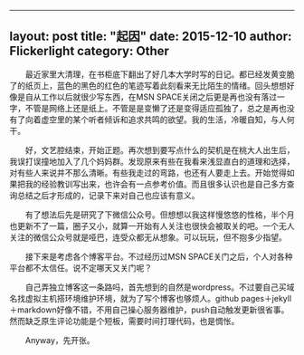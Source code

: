 
---
layout: post
title:  "起因"
date:   2015-12-10
author: Flickerlight
category: Other
---

&emsp;&emsp;最近家里大清理，在书柜底下翻出了好几本大学时写的日记。都已经发黄变脆了的纸页上，蓝色的黑色的红色的笔迹写着此刻看来无比陌生的情绪。回头想想好像是自从工作以后就很少写东西，在MSN SPACE关闭之后更是再也没有落过一字，不管是网络上还是纸上。不管是是变懒了还是变得适应孤独了，总之是再也没有了向着虚空里的某个听者倾诉和追求共鸣的欲望。我的生活，冷暖自知，与人何干。

&emsp;&emsp;好，文艺腔结束，开始正题。再次想到要写点什么的契机是在桃大人出生后，我误打误撞地加入了几个妈妈群。发现原来有些在我看来浅显直白的道理和选择，对有些人来说并不那么清晰。有些我走过的弯路，也还有人要走上去。开始觉得如果把我的经验教训写出来，也许会有一点参考价值。而且很多认识也是自己多方查询总结之后才形成的，记录下来对自己也应该有意义。

&emsp;&emsp;有了想法后先是研究了下微信公众号。但想想以我这样慢悠悠的性格，半个月也更新不了一篇，圈子又小，就算一开始有人关注也很快会被取关的吧。一个无人关注的微信公众号就是哑巴，连受众都无从想象。可以玩玩，但不抱多少指望。

&emsp;&emsp;接下来是考虑各个博客平台。不过经历过MSN SPACE关门之后，个人对各种平台都不太信任。说不定哪天又关门呢？

&emsp;&emsp;自己弄独立博客这一条路吗，首先想到的自然是wordpress。不过要自己买域名找虚拟主机搭环境维护环境，就为了写个博客也够烦人。github pages＋jekyll＋markdown好像不错，不用自己操心服务器维护，push自动触发更新很省事。然而缺乏原生评论功能是个短板，需要时间打理代码，也是惆怅。

&emsp;&emsp;Anyway，先开张。